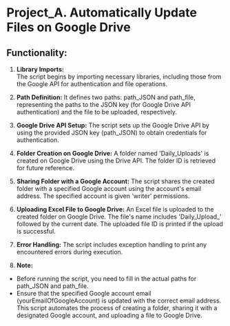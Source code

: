 # Project_A. Automatically Update Files on Google Drive
## Functionality:

1. **Library Imports:**  
The script begins by importing necessary libraries, including those from the Google API for authentication and file operations.

2. **Path Definition:**
It defines two paths: path_JSON and path_file, representing the paths to the JSON key (for Google Drive API authentication) and the file to be uploaded, respectively.

3. **Google Drive API Setup:**
The script sets up the Google Drive API by using the provided JSON key (path_JSON) to obtain credentials for authentication.

4. **Folder Creation on Google Drive:**
A folder named 'Daily_Uploads' is created on Google Drive using the Drive API. The folder ID is retrieved for future reference.

5. **Sharing Folder with a Google Account:**
The script shares the created folder with a specified Google account using the account's email address. The specified account is given 'writer' permissions.

6. **Uploading Excel File to Google Drive:**
An Excel file is uploaded to the created folder on Google Drive. The file's name includes 'Daily_Upload_' followed by the current date. The uploaded file ID is printed if the upload is successful.

7. **Error Handling:**
The script includes exception handling to print any encountered errors during execution.

8. **Note:**
- Before running the script, you need to fill in the actual paths for path_JSON and path_file.
- Ensure that the specified Google account email (yourEmailOfGoogleAccount) is updated with the correct email address.
This script automates the process of creating a folder, sharing it with a designated Google account, and uploading a file to Google Drive.